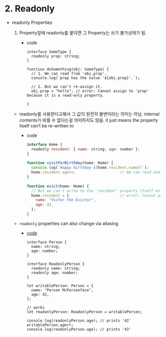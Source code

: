 # 2. Readonly

- readonly Properties
    1. Property앞에 readonly를 붙이면 그 Property는 쓰기 불가상태가 됨.
        - code
            
            ```tsx
            interface SomeType {
              readonly prop: string;
            }
             
            function doSomething(obj: SomeType) {
              // 1. We can read from 'obj.prop'.
              console.log(`prop has the value '${obj.prop}'.`);
             
              // 2. But we can't re-assign it.
              obj.prop = "hello"; // error: Cannot assign to 'prop' because it is a read-only property.
            
            }
            ```
            
    - readonly를 사용한다고해서 그 값이 완전히 불변이라는 의미는 아님. internal contents가 바뀔 수 없다는걸 의미하지도 않음. it just means the property itself can’t be re-written to
        - code
            
            ```jsx
            interface Home {
              readonly resident: { name: string; age: number };
            }
             
            function visitForBirthday(home: Home) {
              console.log(`Happy birthday ${home.resident.name}!`);
              home.resident.age++;                    // We can read and update properties from 'home.resident'.
            }
             
            function evict(home: Home) {
              // But we can't write to the 'resident' property itself on a 'Home'.
              home.resident = {                       // error: Cannot assign to 'resident' because it is a read-only property.
                name: "Victor the Evictor",
                age: 42,
              };
            }
            ```
            
    - `readonly` properties can also change via aliasing
        - [code](https://www.typescriptlang.org/play?#code/JYOwLgpgTgZghgYwgAgArQM4HsTIN4BQyyIcAthAFzIZhSgDmA3EcnA1SQK5kBG0LAL4ECoSLEQoAShDgATHABsAnuijZchYlFkKQKkuU616IZqx3ylyth2oge-KEJGKIYZAHd6YOLzdqGtSBOMgAvPispBTUAEQhuACyCAnwSLEANKzsnAAsAExZgiwEAPSlXlhQANYYBG4elnoqCdQyVvqqmKER3sC+-hAJJQQIONhuAHSKWAwAFE3WCZM5AJRMyOXIAA6mYBjIAOQFhwR9AwHdICscANS3LGMgExDTswu6S1c3EOubFbsxAdjgBmQ5AA)
            
            ```tsx
            interface Person {
              name: string;
              age: number;
            }
             
            interface ReadonlyPerson {
              readonly name: string;
              readonly age: number;
            }
             
            let writablePerson: Person = {
              name: "Person McPersonface",
              age: 42,
            };
             
            // works
            let readonlyPerson: ReadonlyPerson = writablePerson;
             
            console.log(readonlyPerson.age); // prints '42'
            writablePerson.age++;
            console.log(readonlyPerson.age); // prints '43'
            ```